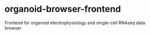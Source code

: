 # organoid-browser-frontend
Frontend for organoid electrophysiology and single-cell RNAseq data browser

